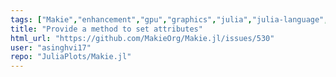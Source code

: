 ```yaml
---
tags: ["Makie","enhancement","gpu","graphics","julia","julia-language","plotting","visualization"]
title: "Provide a method to set attributes"
html_url: "https://github.com/MakieOrg/Makie.jl/issues/530"
user: "asinghvi17"
repo: "JuliaPlots/Makie.jl"
---
```


